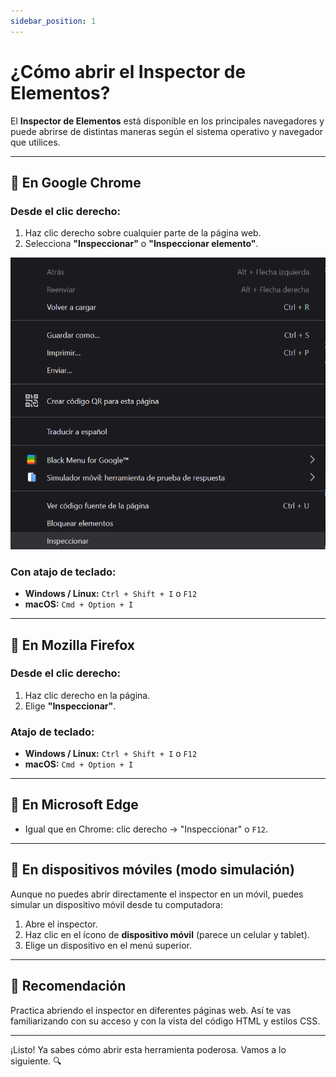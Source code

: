 ```yaml
---
sidebar_position: 1
---
```


# ¿Cómo abrir el Inspector de Elementos?

El **Inspector de Elementos** está disponible en los principales navegadores y puede abrirse de distintas maneras según el sistema operativo y navegador que utilices.

---

## 📍 En Google Chrome

### Desde el clic derecho:
1. Haz clic derecho sobre cualquier parte de la página web.
2. Selecciona **"Inspeccionar"** o **"Inspeccionar elemento"**.

![Abrir el inspector](./img/inspecionar.png)

### Con atajo de teclado:
- **Windows / Linux:** `Ctrl + Shift + I` o `F12`
- **macOS:** `Cmd + Option + I`

---

## 🦊 En Mozilla Firefox

### Desde el clic derecho:
1. Haz clic derecho en la página.
2. Elige **"Inspeccionar"**.

### Atajo de teclado:
- **Windows / Linux:** `Ctrl + Shift + I` o `F12`
- **macOS:** `Cmd + Option + I`

---

## 🧭 En Microsoft Edge

- Igual que en Chrome: clic derecho → "Inspeccionar" o `F12`.

---

## 📱 En dispositivos móviles (modo simulación)

Aunque no puedes abrir directamente el inspector en un móvil, puedes simular un dispositivo móvil desde tu computadora:

1. Abre el inspector.
2. Haz clic en el ícono de **dispositivo móvil** (parece un celular y tablet).
3. Elige un dispositivo en el menú superior.

---

## 📝 Recomendación

Practica abriendo el inspector en diferentes páginas web. Así te vas familiarizando con su acceso y con la vista del código HTML y estilos CSS.

---

¡Listo! Ya sabes cómo abrir esta herramienta poderosa. Vamos a lo siguiente. 🔍
